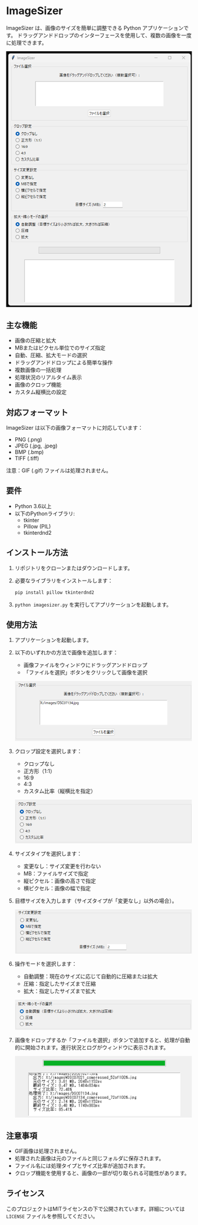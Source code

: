 # ImageSizer

ImageSizer は、画像のサイズを簡単に調整できる Python アプリケーションです。
ドラッグアンドドロップのインターフェースを使用して、複数の画像を一度に処理できます。

![ImageSizer メイン画面](images/imagesizer_main.png)

## 主な機能

- 画像の圧縮と拡大
- MBまたはピクセル単位でのサイズ指定
- 自動、圧縮、拡大モードの選択
- ドラッグアンドドロップによる簡単な操作
- 複数画像の一括処理
- 処理状況のリアルタイム表示
- 画像のクロップ機能
- カスタム縦横比の設定

## 対応フォーマット

ImageSizer は以下の画像フォーマットに対応しています：

- PNG (.png)
- JPEG (.jpg, .jpeg)
- BMP (.bmp)
- TIFF (.tiff)

注意：GIF (.gif) ファイルは処理されません。

## 要件

- Python 3.6以上
- 以下のPythonライブラリ:
  - tkinter
  - Pillow (PIL)
  - tkinterdnd2

## インストール方法

1. リポジトリをクローンまたはダウンロードします。
2. 必要なライブラリをインストールします：

   ```bash
   pip install pillow tkinterdnd2
   ```

3. `python imagesizer.py` を実行してアプリケーションを起動します。

## 使用方法

1. アプリケーションを起動します。
2. 以下のいずれかの方法で画像を追加します：
   - 画像ファイルをウィンドウにドラッグアンドドロップ
   - 「ファイルを選択」ボタンをクリックして画像を選択

   ![ファイル追加](images/add_files.png)

3. クロップ設定を選択します：
   - クロップなし
   - 正方形（1:1）
   - 16:9
   - 4:3
   - カスタム比率（縦横比を指定）

   ![クロップ設定](images/crop_settings.png)

4. サイズタイプを選択します：
   - 変更なし：サイズ変更を行わない
   - MB：ファイルサイズで指定
   - 縦ピクセル：画像の高さで指定
   - 横ピクセル：画像の幅で指定

5. 目標サイズを入力します（サイズタイプが「変更なし」以外の場合）。

   ![ファイル追加](images/size_settings.png)

6. 操作モードを選択します：
   - 自動調整：現在のサイズに応じて自動的に圧縮または拡大
   - 圧縮：指定したサイズまで圧縮
   - 拡大：指定したサイズまで拡大

   ![設定の選択](images/mode_settings.png)

7. 画像をドロップするか「ファイルを選択」ボタンで追加すると、処理が自動的に開始されます。進行状況とログがウィンドウに表示されます。

   ![処理結果](images/result_example.png)

## 注意事項

- GIF画像は処理されません。
- 処理された画像は元のファイルと同じフォルダに保存されます。
- ファイル名には処理タイプとサイズ比率が追加されます。
- クロップ機能を使用すると、画像の一部が切り取られる可能性があります。

## ライセンス

このプロジェクトはMITライセンスの下で公開されています。詳細については `LICENSE` ファイルを参照してください。